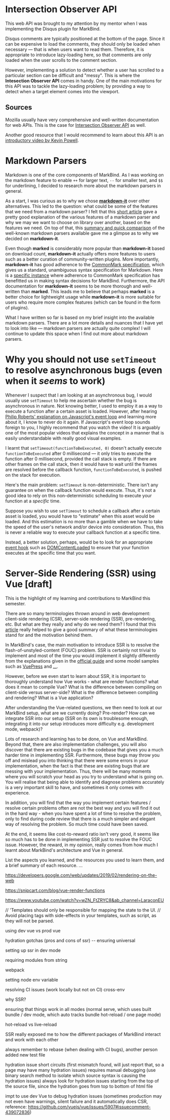 # Intersection Observer API

This web API was brought to my attention by my mentor when I was implementing the Disqus plugin for MarkBind.

Disqus comments are typically positioned at the bottom of the page. Since it can be expensive to load the comments, they should only be loaded when necessary — that is when users want to read them. Therefore, it is appropriate to introduce lazy-loading here, so that comments are only loaded when the user scrolls to the comment section.

However, implementing a solution to detect whether a user has scrolled to a particular section can be difficult and "messy". This is where the **Intesection Observer API** comes in handy. One of the main motivations for this API was to tackle the lazy-loading problem; by providing a way to detect when a target element comes into the viewport.

## Sources

Mozilla usually have very comprehensive and well-written documentation for web APIs. This is the case for [Intersection Observer API](https://developer.mozilla.org/en-US/docs/Web/API/Intersection_Observer_API) as well.

Another good resource that I would recommend to learn about this API is an [introductory video by Kevin Powell](https://www.youtube.com/watch?v=T8EYosX4NOo&ab_channel=KevinPowell).

# Markdown Parsers

Markdown is one of the core components of MarkBind. As I was working on the markdown feature to enable `++` for larger text, `--` for smaller text, and `$$` for underlining, I decided to research more about the markdown parsers in general.

As a start, I was curious as to why we chose [**markdown-it**](https://github.com/markdown-it/markdown-it) over other alternatives. This led to the question: what could be some of the features that we need from a markdown parser? I felt that this [short article](https://css-tricks.com/choosing-right-markdown-parser) gave a pretty good explanation of the various features of a markdown parser and why we may we want to choose on library over another, based on the features we need. On top of that, this [summary and quick comparison](https://npmcompare.com/compare/markdown-it,marked,remarkable,showdown#:~:text=markdown%2Dit%20has%20more%20frequent,on%20Github%20and%20more%20forks) of the well-known markdown parsers available gave me a glimpse as to why we decided on **markdown-it**.

Even though **marked** is considerably more popular than **markdown-it** based on download count, **markdown-it** actually offers more features to users such as a better curation of community-written plugins. More importantly, **markdown-it** has good adherence to the [CommonMark specification](https://spec.commonmark.org/), which gives us a standard, unambiguous syntax specification for Markdown. Here is a [specific instance](https://github.com/MarkBind/markbind/pull/1483#issuecomment-782983050) where adherence to CommonMark specification has benefitted us in making syntax decisions for MarkBind. Furthermore, the API documentation for **markdown-it** seems to be more thorough and well-written than **marked**. This leads me to believe that perhaps **marked** is a better choice for lightweight usage while **markdown-it** is more suitable for users who require more complex features (which can be found in the form of plugins).

What I have written so far is based on my brief insight into the available markdown parsers. There are a lot more details and nuances that I have yet to look into like — markdown parsers are actually quite complex! I will continue to update this space when I find out more about markdown parsers. 

# Why you should **not** use `setTimeout` to resolve asynchronous bugs (even when it *seems* to work)

Whenever I suspect that I am looking at an asynchronous bug, I would usually use `setTimeout` to help me ascertain whether the bug is asynchronous in nature. Not knowing better, I used to employ it as a way to execute a function after a certain asset is loaded. However, after hearing [Philip Roberts' explanation on Javascript's event loop](https://www.youtube.com/watch?v=8aGhZQkoFbQ&ab_channel=JSConf) and learning more about it, I know to never do it again. If Javascript's event loop sounds foreign to you, I highly recommend that you watch the video! It is arguably one of the most popular videos that explains the concept in a manner that is easily understandable with really good visual examples.

I learnt that `setTimeout(functionToBeExecuted, 0)` doesn't actually execute `functionToBeExecuted` after 0 millisecond — it only tries to execute the function after 0 millisecond, provided the call stack is empty. If there are other frames on the call stack, then it would have to wait until the frames are resolved before the callback function, `functionToBeExecuted`, is pushed on the stack for execution.

Here's the main problem: `setTimeout` is non-deterministic. There isn't any guarantee on when the callback function would execute. Thus, it's not a good idea to rely on this non-deterministic scheduling to execute your function at a *specific* time. 

Suppose you wish to use `setTimeout` to schedule a callback after a certain asset is loaded, you would have to "estimate" when this asset would be loaded. And this estimation is no more than a gamble when we have to take the speed of the user's network and/or device into consideration. Thus, this is never a reliable way to execute your callback function at a specific time. 

Instead, a better solution, perhaps, would be to look for an appropriate [event hook](https://developer.mozilla.org/en-US/docs/Web/Events) such as [DOMContentLoaded](https://developer.mozilla.org/en-US/docs/Web/API/Window/DOMContentLoaded_event) to ensure that your function executes at the specific time that you want. 

# Server-Side Rendering (SSR) using Vue [draft]

This is the highlight of my learning and contributions to MarkBind this semester.

There are so many terminologies thrown around in web development: client-side rendering (CSR), server-side rendering (SSR), pre-rendering, etc. But what are they really and why do we need them? I found that this [article](https://developers.google.com/web/updates/2019/02/rendering-on-the-web) really helped to give a good summary of what these terminologies stand for and the motivation behind them.

In MarkBind's case, the main motivation to introduce SSR is to resolve the flash-of-unstyled-content (FOUC) problem. SSR is certainly not trivial to implement and most of the time you would implement it slightly differently from the explanations given in the [official guide](https://ssr.vuejs.org/) and some model samples such as [VuePress](https://github.com/vuejs/vuepress) and [...](https://github.com/Atinux/vue-ssr-amsterdam).

However, before we even start to learn about SSR, it is important to thoroughly understand how Vue works - what are render functions? what does it mean to compile Vue? What is the difference between compiling on client-side versus server-side? What is the difference between compiling and rendering? What is a Vue application? 

After understanding the Vue-related questions, we then need to look at our MarkBind setup, what are we currently doing? Pre-render? How can we integrate SSR into our setup (SSR on its own is troublesome enough, integrating it into our setup introduces more difficulty e.g. development mode, webpack)?

Lots of research and learning has to be done, on Vue and MarkBind. Beyond that, there are also implementation challenges, you will also discover that there are existing bugs in the codebase that gives you a much harder time in implementing SSR. Furthermore, these bugs may throw you off and mislead you into thinking that there were some errors in your implementation, when the fact is that these are existing bugs that are messing with your implementation. Thus, there will be many moments where you will scratch your head as you try to understand what is going on. You will realise that being able to identify and diagnose problems accurately is a very important skill to have, and sometimes it only comes with experience. 

In addition, you will find that the way you implement certain features / resolve certain problems often are not the best way and you will find it out in the hard way - when you have spent a lot of time to resolve the problem, only to find during code review that there is a much simpler and elegant way of resolving the problem. So much time could have been saved. 

At the end, it seems like cost-to-reward ratio isn't very good, it seems like so much has to be done in implementing SSR just to resolve the FOUC issue. However, the reward, in my opinion, really comes from how much I learnt about MarkBind's architecture and Vue in general.

List the aspects you learned, and the resources you used to learn them, and a brief summary of each resource.
...

https://developers.google.com/web/updates/2019/02/rendering-on-the-web

https://snipcart.com/blog/vue-render-functions

https://www.youtube.com/watch?v=wZN_FtZRYC8&ab_channel=LaraconEU

// 'Templates should only be responsible for mapping the state to the UI.
// Avoid placing tags with side-effects in your templates, such as script, as they will not be parsed.

using dev vue vs prod vue

hydration gotchas (pros and cons of ssr) -- ensuring universal

setting up ssr in dev mode

requiring modules from string

webpack

setting node env variable

resolving CI issues (work locally but not on CI) cross-env

why SSR?

ensuring that things work in all modes (normal serve, which uses built bundle / dev mode, which auto tracks bundle hot-reload / one page mode)

hot-reload vs live-reload

SSR really exposed me to how the different packages of MarkBind interact and work with each other

always remember to rebase (when dealing with CI bugs), another person added new test file

hydration issue short circuits (first mismatch found, will just report that, so a page may have many hydration issues)
requires manual debugging (use binary search method to isolate which source syntax is causing the hydration issues)
always look for hydration issues starting from the top of the source file, since the hydration goes from top to bottom of html file

impt to use dev Vue to debug hydration issues (sometimes production may not even have warnings, silent failure and it automatically does CSR, reference: https://github.com/vuejs/vue/issues/5907#issuecomment-439072836)
